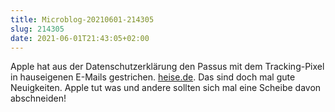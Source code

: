 ```yaml
---
title: Microblog-20210601-214305
slug: 214305
date: 2021-06-01T21:43:05+02:00
---
```


Apple hat aus der Datenschutzerklärung den Passus mit dem Tracking-Pixel in hauseigenen E-Mails gestrichen. [heise.de](https://www.heise.de/news/Apple-will-offenbar-auf-Tracking-Pixel-in-E-Mails-verzichten-6059379.html). Das sind doch mal gute Neuigkeiten. Apple tut was und andere sollten sich mal eine Scheibe davon abschneiden!
